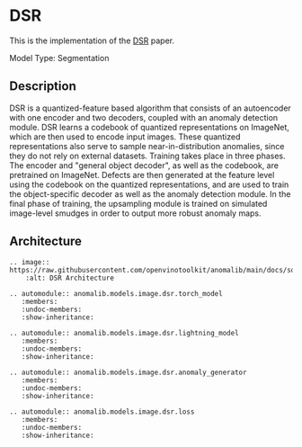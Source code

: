 # DSR

This is the implementation of the [DSR](https://link.springer.com/chapter/10.1007/978-3-031-19821-2_31) paper.

Model Type: Segmentation

## Description

DSR is a quantized-feature based algorithm that consists of an autoencoder with one encoder and two decoders, coupled with an anomaly detection module. DSR learns a codebook of quantized representations on ImageNet, which are then used to encode input images. These quantized representations also serve to sample near-in-distribution anomalies, since they do not rely on external datasets. Training takes place in three phases. The encoder and "general object decoder", as well as the codebook, are pretrained on ImageNet. Defects are then generated at the feature level using the codebook on the quantized representations, and are used to train the object-specific decoder as well as the anomaly detection module. In the final phase of training, the upsampling module is trained on simulated image-level smudges in order to output more robust anomaly maps.

## Architecture

```{eval-rst}
.. image:: https://raw.githubusercontent.com/openvinotoolkit/anomalib/main/docs/source/images/dsr/architecture.png
    :alt: DSR Architecture
```

```{eval-rst}
.. automodule:: anomalib.models.image.dsr.torch_model
   :members:
   :undoc-members:
   :show-inheritance:
```

```{eval-rst}
.. automodule:: anomalib.models.image.dsr.lightning_model
   :members:
   :undoc-members:
   :show-inheritance:
```

```{eval-rst}
.. automodule:: anomalib.models.image.dsr.anomaly_generator
   :members:
   :undoc-members:
   :show-inheritance:
```

```{eval-rst}
.. automodule:: anomalib.models.image.dsr.loss
   :members:
   :undoc-members:
   :show-inheritance:
```
